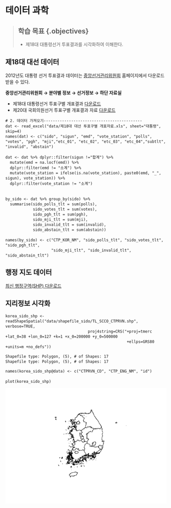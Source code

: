 # 데이터 과학



> ## 학습 목표 {.objectives}
>
> * 제18대 대통령선거 투표결과를 시각화하여 이해한다. 

## 제18대 대선 데이터 

2012년도 대통령 선거 투표결과 데이터는 [중앙선거관리위원회](http://www.nec.go.kr/) 홈페이지에서 다운로드 받을 수 있다. 

**중앙선거관리위원회 &rarr; 분야별 정보 &rarr; 선거정보 &rarr; 하단 자료실**

- 제18대 대통령선거 투표구별 개표결과 [다운로드](http://www.nec.go.kr/portal/cmm/fms/FileDown.do?atchFileId=FILE_000000000061613&fileSn=1&bbsId=)
- 제20대 국회의원선거 투표구별 개표결과 자료 [다운로드](http://www.nec.go.kr/portal/cmm/fms/FileDown.do?atchFileId=FILE_000000000146224&fileSn=1&bbsId=)



~~~{.r}
# 2. 데이터 가져오기-------------------------------------------
dat <- read_excel("data/제18대 대선 투표구별 개표자료.xls", sheet="대통령", skip=4)
names(dat) <- c("sido", "sigun", "emd", "vote_station", "polls", "votes", "pgh", "mji","etc_01", "etc_02", "etc_03", "etc_04","subtlt", "invalid", "abstain")

dat <- dat %>% dplyr::filter(sigun !="합계") %>% 
  mutate(emd = na.locf(emd)) %>% 
  dplyr::filter(emd != "소계") %>% 
  mutate(vote_station = ifelse(is.na(vote_station), paste0(emd, "_", sigun), vote_station)) %>% 
  dplyr::filter(vote_station != "소계")
  

by_sido <- dat %>% group_by(sido) %>% 
  summarise(sido_polls_tlt = sum(polls),
            sido_votes_tlt = sum(votes),
            sido_pgh_tlt = sum(pgh),
            sido_mji_tlt = sum(mji),
            sido_invalid_tlt = sum(invalid),
            sido_abstain_tlt = sum(abstain))

names(by_sido) <- c("CTP_KOR_NM", "sido_polls_tlt", "sido_votes_tlt", "sido_pgh_tlt", 
                    "sido_mji_tlt", "sido_invalid_tlt", "sido_abstain_tlt")
~~~



## 행정 지도 데이터

[최신 행정구역(SHP) 다운로드](http://www.gisdeveloper.co.kr/entry/최신신-행정구역도-다운로드)



## 지리정보 시각화


~~~{.r}
korea_sido_shp <-  readShapeSpatial("data/shapefile_sido/TL_SCCO_CTPRVN.shp", verbose=TRUE, 
                                    proj4string=CRS("+proj=tmerc +lat_0=38 +lon_0=127 +k=1 +x_0=200000 +y_0=500000 
                                                     +ellps=GRS80 +units=m +no_defs"))
~~~



~~~{.output}
Shapefile type: Polygon, (5), # of Shapes: 17
Shapefile type: Polygon, (5), # of Shapes: 17

~~~



~~~{.r}
names(korea_sido_shp@data) <- c("CTPRVN_CD", "CTP_ENG_NM", "id")

plot(korea_sido_shp)
~~~

<img src="fig/unnamed-chunk-4-1.png" style="display: block; margin: auto;" />

